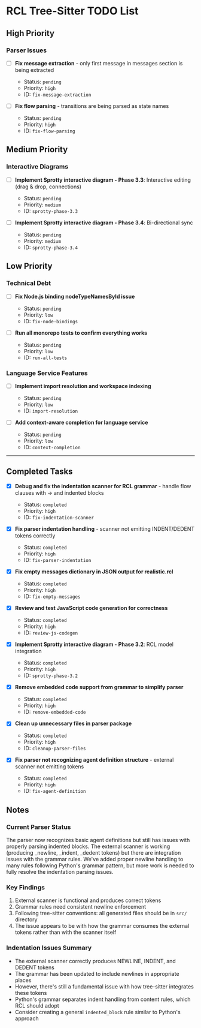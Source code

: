 # RCL Tree-Sitter TODO List

## High Priority

### Parser Issues
- [ ] **Fix message extraction** - only first message in messages section is being extracted
  - Status: `pending`
  - Priority: `high`
  - ID: `fix-message-extraction`

- [ ] **Fix flow parsing** - transitions are being parsed as state names
  - Status: `pending`
  - Priority: `high`
  - ID: `fix-flow-parsing`

## Medium Priority

### Interactive Diagrams
- [ ] **Implement Sprotty interactive diagram - Phase 3.3**: Interactive editing (drag & drop, connections)
  - Status: `pending`
  - Priority: `medium`
  - ID: `sprotty-phase-3.3`

- [ ] **Implement Sprotty interactive diagram - Phase 3.4**: Bi-directional sync
  - Status: `pending`
  - Priority: `medium`
  - ID: `sprotty-phase-3.4`

## Low Priority

### Technical Debt
- [ ] **Fix Node.js binding nodeTypeNamesById issue**
  - Status: `pending`
  - Priority: `low`
  - ID: `fix-node-bindings`

- [ ] **Run all monorepo tests to confirm everything works**
  - Status: `pending`
  - Priority: `low`
  - ID: `run-all-tests`

### Language Service Features
- [ ] **Implement import resolution and workspace indexing**
  - Status: `pending`
  - Priority: `low`
  - ID: `import-resolution`

- [ ] **Add context-aware completion for language service**
  - Status: `pending`
  - Priority: `low`
  - ID: `context-completion`

---

## Completed Tasks

- [x] **Debug and fix the indentation scanner for RCL grammar** - handle flow clauses with -> and indented blocks
  - Status: `completed`
  - Priority: `high`
  - ID: `fix-indentation-scanner`

- [x] **Fix parser indentation handling** - scanner not emitting INDENT/DEDENT tokens correctly
  - Status: `completed`
  - Priority: `high`
  - ID: `fix-parser-indentation`

- [x] **Fix empty messages dictionary in JSON output for realistic.rcl**
  - Status: `completed`
  - Priority: `high`
  - ID: `fix-empty-messages`

- [x] **Review and test JavaScript code generation for correctness**
  - Status: `completed`
  - Priority: `high`
  - ID: `review-js-codegen`

- [x] **Implement Sprotty interactive diagram - Phase 3.2**: RCL model integration
  - Status: `completed`
  - Priority: `high`
  - ID: `sprotty-phase-3.2`

- [x] **Remove embedded code support from grammar to simplify parser**
  - Status: `completed`
  - Priority: `high`
  - ID: `remove-embedded-code`

- [x] **Clean up unnecessary files in parser package**
  - Status: `completed`
  - Priority: `high`
  - ID: `cleanup-parser-files`

- [x] **Fix parser not recognizing agent definition structure** - external scanner not emitting tokens
  - Status: `completed`
  - Priority: `high`
  - ID: `fix-agent-definition`

## Notes

### Current Parser Status
The parser now recognizes basic agent definitions but still has issues with properly parsing indented blocks. The external scanner is working (producing _newline, _indent, _dedent tokens) but there are integration issues with the grammar rules. We've added proper newline handling to many rules following Python's grammar pattern, but more work is needed to fully resolve the indentation parsing issues.

### Key Findings
1. External scanner is functional and produces correct tokens
2. Grammar rules need consistent newline enforcement
3. Following tree-sitter conventions: all generated files should be in `src/` directory
4. The issue appears to be with how the grammar consumes the external tokens rather than with the scanner itself

### Indentation Issues Summary
- The external scanner correctly produces NEWLINE, INDENT, and DEDENT tokens
- The grammar has been updated to include newlines in appropriate places
- However, there's still a fundamental issue with how tree-sitter integrates these tokens
- Python's grammar separates indent handling from content rules, which RCL should adopt
- Consider creating a general `indented_block` rule similar to Python's approach